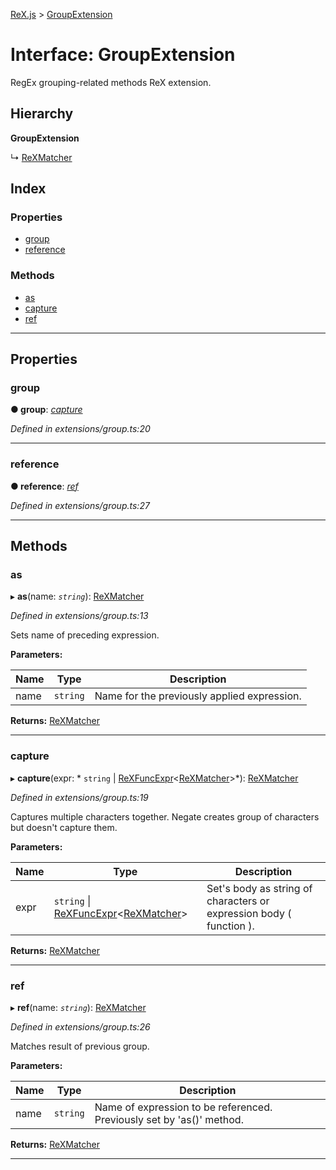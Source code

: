 [ReX.js](../README.md) > [GroupExtension](../interfaces/groupextension.md)

# Interface: GroupExtension

RegEx grouping-related methods ReX extension.

## Hierarchy

**GroupExtension**

↳  [ReXMatcher](../classes/rexmatcher.md)

## Index

### Properties

* [group](groupextension.md#group)
* [reference](groupextension.md#reference)

### Methods

* [as](groupextension.md#as)
* [capture](groupextension.md#capture)
* [ref](groupextension.md#ref)

---

## Properties

<a id="group"></a>

###  group

**● group**: *[capture](groupextension.md#capture)*

*Defined in extensions/group.ts:20*

___
<a id="reference"></a>

###  reference

**● reference**: *[ref](groupextension.md#ref)*

*Defined in extensions/group.ts:27*

___

## Methods

<a id="as"></a>

###  as

▸ **as**(name: *`string`*): [ReXMatcher](../classes/rexmatcher.md)

*Defined in extensions/group.ts:13*

Sets name of preceding expression.

**Parameters:**

| Name | Type | Description |
| ------ | ------ | ------ |
| name | `string` |  Name for the previously applied expression. |

**Returns:** [ReXMatcher](../classes/rexmatcher.md)

___
<a id="capture"></a>

###  capture

▸ **capture**(expr: * `string` &#124; [ReXFuncExpr](rexfuncexpr.md)<[ReXMatcher](../classes/rexmatcher.md)>*): [ReXMatcher](../classes/rexmatcher.md)

*Defined in extensions/group.ts:19*

Captures multiple characters together. Negate creates group of characters but doesn't capture them.

**Parameters:**

| Name | Type | Description |
| ------ | ------ | ------ |
| expr |  `string` &#124; [ReXFuncExpr](rexfuncexpr.md)<[ReXMatcher](../classes/rexmatcher.md)>|  Set's body as string of characters or expression body ( function ). |

**Returns:** [ReXMatcher](../classes/rexmatcher.md)

___
<a id="ref"></a>

###  ref

▸ **ref**(name: *`string`*): [ReXMatcher](../classes/rexmatcher.md)

*Defined in extensions/group.ts:26*

Matches result of previous group.

**Parameters:**

| Name | Type | Description |
| ------ | ------ | ------ |
| name | `string` |  Name of expression to be referenced. Previously set by 'as()' method. |

**Returns:** [ReXMatcher](../classes/rexmatcher.md)

___

